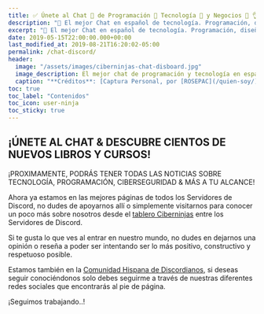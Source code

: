 ```yaml
---
title: ✅ Únete al Chat 🤖 de Programación 🚀 Tecnología 🤑 y Negocios 💼 👌
description: "🚀 El mejor Chat en español de tecnología. Programación, diseño, ciberseguridad, cibereducación, criptomonedas, todo el cibermundo en un único espacio."
excerpt: "🚀 El mejor Chat en español de tecnología. Programación, diseño, ciberseguridad, cibereducación, criptomonedas, todo el cibermundo en un único espacio."
date: 2019-05-15T22:00:00.000+00:00
last_modified_at: 2019-08-21T16:20:02-05:00
permalink: /chat-discord/
header:
  image: "/assets/images/ciberninjas-chat-disboard.jpg"
  image_description: El mejor chat de programación y tecnología en español que existe en toda la red de Internet, invitación a través de Disboard| Comunicación Ciberninjas
  caption: "**Créditos**: [Captura Personal, por [ROSEPAC](/quien-soy/)"
toc: true
toc_label: "Contenidos"
toc_icon: user-ninja
toc_sticky: true
---
```


## ¡ÚNETE AL CHAT & DESCUBRE CIENTOS DE NUEVOS LIBROS Y CURSOS!

¡PROXIMAMENTE, PODRÁS TENER TODAS LAS NOTICIAS SOBRE TECNOLOGÍA, PROGRAMACIÓN, CIBERSEGURIDAD & MÁS A TU ALCANCE!

Ahora ya estamos en las mejores páginas de todos los Servidores de Discord, no dudes de apoyarnos allí o simplemente visitarnos para conocer un poco más sobre nosotros desde el [tablero Ciberninjas](https://disboard.org/server/434642483926925312) entre los Servidores de Discord.

Si te gusta lo que ves al entrar en nuestro mundo, no dudes en dejarnos una opinión o reseña a poder ser intentando ser lo más positivo, constructivo y respetuoso posible.

Estamos también en la [Comunidad Hispana de Discordianos](https://www.discordianos.com/servidor/347-ciberninjas-%F0%9F%91%A9%E2%80%8D%F0%9F%92%BB), si deseas seguir conociéndonos solo debes seguirme a través de nuestras diferentes redes sociales que encontrarás al pie de página.

¡Seguimos trabajando..!